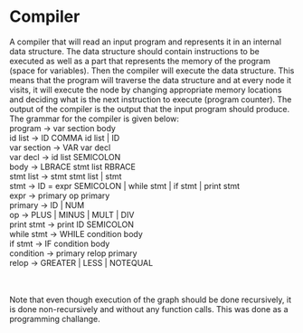 Compiler
========

A compiler that will read an input program and represents it in an internal data structure. The data structure should contain instructions to be executed as well as a part that represents the memory of the program (space for variables). Then the compiler will execute the data structure. This means that the program will traverse the data structure and at every node it visits, it will execute the node by changing appropriate memory locations and deciding what is the next instruction to execute (program counter). The output of the compiler is the output that the input program should produce.
The grammar for the compiler is given below:
<br>program -> var section body
<br>id list -> ID COMMA id list
 | ID
<br>var section -> VAR var decl
<br>var decl -> id list SEMICOLON
<br>body -> LBRACE stmt list RBRACE
<br>stmt list -> stmt stmt list
 | stmt
<br>stmt -> ID = expr SEMICOLON
 | while stmt
 | if stmt
 | print stmt
<br>expr -> primary op primary
<br>primary -> ID
 | NUM
<br>op -> PLUS | MINUS | MULT | DIV
<br>print stmt -> print ID SEMICOLON
<br>while stmt -> WHILE condition body
<br>if stmt -> IF condition body
<br>condition -> primary relop primary
<br>relop -> GREATER | LESS | NOTEQUAL

<br><br>Note that even though execution of the graph should be done
recursively, it is done non-recursively and without any
function calls. This was done as a programming challange.
